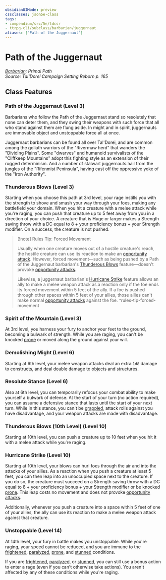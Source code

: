```yaml
---
obsidianUIMode: preview
cssclasses: json5e-class
tags:
- compendium/src/5e/tdcsr
- ttrpg-cli/subclass/barbarian/juggernaut
aliases: ["Path of the Juggernaut"]
---
```

# Path of the Juggernaut
*[Barbarian](barbarian.md): Primal Path*  
*Source: Tal'Dorei Campaign Setting Reborn p. 165*  


## Class Features

### Path of the Juggernaut (Level 3)

Barbarians who follow the Path of the Juggernaut stand so resolutely that none can deter them, and they swing their weapons with such force that all who stand against them are flung aside. In might and in spirit, juggernauts are immovable object and unstoppable force all at once.

Juggernaut barbarians can be found all over Tal'Dorei, and are common among the goliath warriors of the "Rivermaw herd" that wanders the "Dividing Plains". Some "dwarves" and humanoid survivalists of the "Cliffkeep Mountains" adopt this fighting style as an extension of their rugged determinism. And a number of stalwart juggernauts hail from the jungles of the "Rifenmist Peninsula", having cast off the oppressive yoke of the "Iron Authority".

### Thunderous Blows (Level 3)

Starting when you choose this path at 3rd level, your rage instills you with the strength to shove and smash your way through your foes, making any battlefield your domain. When you hit a creature with a melee attack while you're raging, you can push that creature up to 5 feet away from you in a direction of your choice. A creature that is Huge or larger makes a Strength saving throw with a DC equal to 8 + your proficiency bonus + your Strength modifier. On a success, the creature is not pushed.

> [!note] Rules Tip: Forced Movement
> 
> Usually when one creature moves out of a hostile creature's reach, the hostile creature can use its reaction to make an [opportunity attack](/3-Mechanics/CLI/rules/actions.md#opportunity%20attack). However, forced movement—such as being pushed by a Path of the Juggernaut barbarian's [Thunderous Blows](/3-Mechanics/CLI/classes/barbarian-path-of-the-juggernaut-tdcsr.md#Thunderous%20Blows%20(Level%203)) feature—doesn't provoke [opportunity attacks](/3-Mechanics/CLI/rules/actions.md#opportunity%20attack).
> 
> Likewise, a juggernaut barbarian's [Hurricane Strike](/3-Mechanics/CLI/classes/barbarian-path-of-the-juggernaut-tdcsr.md#Hurricane%20Strike%20(Level%2010)) feature allows an ally to make a melee weapon attack as a reaction only if the foe ends its forced movement within 5 feet of the ally. If a foe is pushed through other spaces within 5 feet of your allies, those allies can't make normal [opportunity attacks](/3-Mechanics/CLI/rules/actions.md#opportunity%20attack) against the foe.
^rules-tip-forced-movement

### Spirit of the Mountain (Level 3)

At 3rd level, you harness your fury to anchor your feet to the ground, becoming a bulwark of strength. While you are raging, you can't be knocked [prone](/3-Mechanics/CLI/rules/conditions.md#prone) or moved along the ground against your will.

### Demolishing Might (Level 6)

Starting at 6th level, your melee weapon attacks deal an extra `1d8` damage to constructs, and deal double damage to objects and structures.

### Resolute Stance (Level 6)

Also at 6th level, you can temporarily refocus your combat ability to make yourself a bulwark of defense. At the start of your turn (no action required), you can assume a defensive stance that lasts until the start of your next turn. While in this stance, you can't be [grappled](/3-Mechanics/CLI/rules/conditions.md#grappled), attack rolls against you have disadvantage, and your weapon attacks are made with disadvantage.

### Thunderous Blows (10th Level) (Level 10)

Starting at 10th level, you can push a creature up to 10 feet when you hit it with a melee attack while you're raging.

### Hurricane Strike (Level 10)

Starting at 10th level, your blows can hurl foes through the air and into the attacks of your allies. As a reaction when you push a creature at least 5 feet, you can then leap into an unoccupied space next to the creature. If you do so, the creature must succeed on a Strength saving throw with a DC equal to 8 + your proficiency bonus + your Strength modifier or be knocked [prone](/3-Mechanics/CLI/rules/conditions.md#prone). This leap costs no movement and does not provoke [opportunity attacks](/3-Mechanics/CLI/rules/actions.md#opportunity%20attack).

Additionally, whenever you push a creature into a space within 5 feet of one of your allies, the ally can use its reaction to make a melee weapon attack against that creature.

### Unstoppable (Level 14)

At 14th level, your fury in battle makes you unstoppable. While you're raging, your speed cannot be reduced, and you are immune to the [frightened](/3-Mechanics/CLI/rules/conditions.md#frightened), [paralyzed](/3-Mechanics/CLI/rules/conditions.md#paralyzed), [prone](/3-Mechanics/CLI/rules/conditions.md#prone), and [stunned](/3-Mechanics/CLI/rules/conditions.md#stunned) conditions.

If you are [frightened](/3-Mechanics/CLI/rules/conditions.md#frightened), [paralyzed](/3-Mechanics/CLI/rules/conditions.md#paralyzed), or [stunned](/3-Mechanics/CLI/rules/conditions.md#stunned), you can still use a bonus action to enter a rage (even if you can't otherwise take actions). You aren't affected by any of these conditions while you're raging.